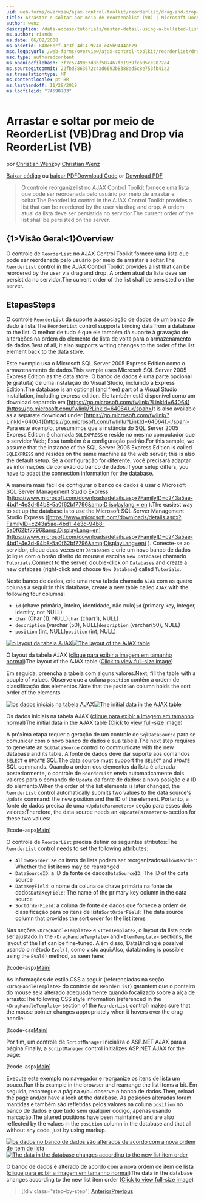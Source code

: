 ```yaml
---
uid: web-forms/overview/ajax-control-toolkit/reorderlist/drag-and-drop-via-reorderlist-vb
title: Arrastar e soltar por meio de reordenalist (VB) | Microsoft Docs
author: wenz
description: /data-access/tutorials/master-detail-using-a-bulleted-list-of-master-records-with-a-details-datalist-vb
ms.author: riande
ms.date: 06/02/2008
ms.assetid: 848e6bcf-4c3f-4d14-974d-e45b9444ab79
msc.legacyurl: /web-forms/overview/ajax-control-toolkit/reorderlist/drag-and-drop-via-reorderlist-vb
msc.type: authoredcontent
ms.openlocfilehash: 3f7c5749053d8bf587467fb1939fca05ce2872a4
ms.sourcegitcommit: 22fbd8863672c4ad6693b8388ad5c8e753fb41a2
ms.translationtype: MT
ms.contentlocale: pt-BR
ms.lasthandoff: 11/28/2019
ms.locfileid: "74598703"
---
```

# <a name="drag-and-drop-via-reorderlist-vb"></a><span data-ttu-id="c805d-103">Arrastar e soltar por meio de ReorderList (VB)</span><span class="sxs-lookup"><span data-stu-id="c805d-103">Drag and Drop via ReorderList (VB)</span></span>

<span data-ttu-id="c805d-104">por [Christian Wenz](https://github.com/wenz)</span><span class="sxs-lookup"><span data-stu-id="c805d-104">by [Christian Wenz](https://github.com/wenz)</span></span>

<span data-ttu-id="c805d-105">[Baixar código](https://download.microsoft.com/download/9/3/f/93f8daea-bebd-4821-833b-95205389c7d0/ReorderList5.vb.zip) ou [baixar PDF](https://download.microsoft.com/download/2/d/c/2dc10e34-6983-41d4-9c08-f78f5387d32b/reorderlist5VB.pdf)</span><span class="sxs-lookup"><span data-stu-id="c805d-105">[Download Code](https://download.microsoft.com/download/9/3/f/93f8daea-bebd-4821-833b-95205389c7d0/ReorderList5.vb.zip) or [Download PDF](https://download.microsoft.com/download/2/d/c/2dc10e34-6983-41d4-9c08-f78f5387d32b/reorderlist5VB.pdf)</span></span>

> <span data-ttu-id="c805d-106">O controle reorganizelist no AJAX Control Toolkit fornece uma lista que pode ser reordenada pelo usuário por meio de arrastar e soltar.</span><span class="sxs-lookup"><span data-stu-id="c805d-106">The ReorderList control in the AJAX Control Toolkit provides a list that can be reordered by the user via drag and drop.</span></span> <span data-ttu-id="c805d-107">A ordem atual da lista deve ser persistida no servidor.</span><span class="sxs-lookup"><span data-stu-id="c805d-107">The current order of the list shall be persisted on the server.</span></span>

## <a name="overview"></a><span data-ttu-id="c805d-108">{1&gt;Visão Geral&lt;1}</span><span class="sxs-lookup"><span data-stu-id="c805d-108">Overview</span></span>

<span data-ttu-id="c805d-109">O controle de `ReorderList` no AJAX Control Toolkit fornece uma lista que pode ser reordenada pelo usuário por meio de arrastar e soltar.</span><span class="sxs-lookup"><span data-stu-id="c805d-109">The `ReorderList` control in the AJAX Control Toolkit provides a list that can be reordered by the user via drag and drop.</span></span> <span data-ttu-id="c805d-110">A ordem atual da lista deve ser persistida no servidor.</span><span class="sxs-lookup"><span data-stu-id="c805d-110">The current order of the list shall be persisted on the server.</span></span>

## <a name="steps"></a><span data-ttu-id="c805d-111">Etapas</span><span class="sxs-lookup"><span data-stu-id="c805d-111">Steps</span></span>

<span data-ttu-id="c805d-112">O controle `ReorderList` dá suporte à associação de dados de um banco de dado à lista.</span><span class="sxs-lookup"><span data-stu-id="c805d-112">The `ReorderList` control supports binding data from a database to the list.</span></span> <span data-ttu-id="c805d-113">O melhor de tudo é que ele também dá suporte à gravação de alterações na ordem do elemento de lista de volta para o armazenamento de dados.</span><span class="sxs-lookup"><span data-stu-id="c805d-113">Best of all, it also supports writing changes to the order of the list element back to the data store.</span></span>

<span data-ttu-id="c805d-114">Este exemplo usa o Microsoft SQL Server 2005 Express Edition como o armazenamento de dados.</span><span class="sxs-lookup"><span data-stu-id="c805d-114">This sample uses Microsoft SQL Server 2005 Express Edition as the data store.</span></span> <span data-ttu-id="c805d-115">O banco de dados é uma parte opcional (e gratuita) de uma instalação do Visual Studio, incluindo a Express Edition.</span><span class="sxs-lookup"><span data-stu-id="c805d-115">The database is an optional (and free) part of a Visual Studio installation, including express edition.</span></span> <span data-ttu-id="c805d-116">Ele também está disponível como um download separado em [https://go.microsoft.com/fwlink/?LinkId=64064](https://go.microsoft.com/fwlink/?LinkId=64064).</span><span class="sxs-lookup"><span data-stu-id="c805d-116">It is also available as a separate download under [https://go.microsoft.com/fwlink/?LinkId=64064](https://go.microsoft.com/fwlink/?LinkId=64064).</span></span> <span data-ttu-id="c805d-117">Para este exemplo, presumimos que a instância do SQL Server 2005 Express Edition é chamada `SQLEXPRESS` e reside no mesmo computador que o servidor Web; Essa também é a configuração padrão.</span><span class="sxs-lookup"><span data-stu-id="c805d-117">For this sample, we assume that the instance of the SQL Server 2005 Express Edition is called `SQLEXPRESS` and resides on the same machine as the web server; this is also the default setup.</span></span> <span data-ttu-id="c805d-118">Se a configuração for diferente, você precisará adaptar as informações de conexão do banco de dados.</span><span class="sxs-lookup"><span data-stu-id="c805d-118">If your setup differs, you have to adapt the connection information for the database.</span></span>

<span data-ttu-id="c805d-119">A maneira mais fácil de configurar o banco de dados é usar o Microsoft SQL Server Management Studio Express ([https://www.microsoft.com/downloads/details.aspx?FamilyID=c243a5ae-4bd1-4e3d-94b8-5a0f62bf7796&amp;D isplaylang = en](https://www.microsoft.com/downloads/details.aspx?FamilyID=c243a5ae-4bd1-4e3d-94b8-5a0f62bf7796&amp;DisplayLang=en) ).</span><span class="sxs-lookup"><span data-stu-id="c805d-119">The easiest way to set up the database is to use the Microsoft SQL Server Management Studio Express ([https://www.microsoft.com/downloads/details.aspx?FamilyID=c243a5ae-4bd1-4e3d-94b8-5a0f62bf7796&amp;DisplayLang=en](https://www.microsoft.com/downloads/details.aspx?FamilyID=c243a5ae-4bd1-4e3d-94b8-5a0f62bf7796&amp;DisplayLang=en) ).</span></span> <span data-ttu-id="c805d-120">Conecte-se ao servidor, clique duas vezes em `Databases` e crie um novo banco de dados (clique com o botão direito do mouse e escolha `New Database`) chamado `Tutorials`.</span><span class="sxs-lookup"><span data-stu-id="c805d-120">Connect to the server, double-click on `Databases` and create a new database (right-click and choose `New Database`) called `Tutorials`.</span></span>

<span data-ttu-id="c805d-121">Neste banco de dados, crie uma nova tabela chamada `AJAX` com as quatro colunas a seguir:</span><span class="sxs-lookup"><span data-stu-id="c805d-121">In this database, create a new table called `AJAX` with the following four columns:</span></span>

- <span data-ttu-id="c805d-122">`id` (chave primária, inteiro, identidade, não nulo)</span><span class="sxs-lookup"><span data-stu-id="c805d-122">`id` (primary key, integer, identity, not NULL)</span></span>
- <span data-ttu-id="c805d-123">`char` (Char (1), NULL)</span><span class="sxs-lookup"><span data-stu-id="c805d-123">`char` (char(1), NULL)</span></span>
- <span data-ttu-id="c805d-124">`description` (varchar (50), NULL)</span><span class="sxs-lookup"><span data-stu-id="c805d-124">`description` (varchar(50), NULL)</span></span>
- <span data-ttu-id="c805d-125">`position` (int, NULL)</span><span class="sxs-lookup"><span data-stu-id="c805d-125">`position` (int, NULL)</span></span>

<span data-ttu-id="c805d-126">[![o layout da tabela AJAX](drag-and-drop-via-reorderlist-vb/_static/image2.png)](drag-and-drop-via-reorderlist-vb/_static/image1.png)</span><span class="sxs-lookup"><span data-stu-id="c805d-126">[![The layout of the AJAX table](drag-and-drop-via-reorderlist-vb/_static/image2.png)](drag-and-drop-via-reorderlist-vb/_static/image1.png)</span></span>

<span data-ttu-id="c805d-127">O layout da tabela AJAX ([clique para exibir a imagem em tamanho normal](drag-and-drop-via-reorderlist-vb/_static/image3.png))</span><span class="sxs-lookup"><span data-stu-id="c805d-127">The layout of the AJAX table ([Click to view full-size image](drag-and-drop-via-reorderlist-vb/_static/image3.png))</span></span>

<span data-ttu-id="c805d-128">Em seguida, preencha a tabela com alguns valores.</span><span class="sxs-lookup"><span data-stu-id="c805d-128">Next, fill the table with a couple of values.</span></span> <span data-ttu-id="c805d-129">Observe que a coluna `position` contém a ordem de classificação dos elementos.</span><span class="sxs-lookup"><span data-stu-id="c805d-129">Note that the `position` column holds the sort order of the elements.</span></span>

<span data-ttu-id="c805d-130">[![os dados iniciais na tabela AJAX](drag-and-drop-via-reorderlist-vb/_static/image5.png)](drag-and-drop-via-reorderlist-vb/_static/image4.png)</span><span class="sxs-lookup"><span data-stu-id="c805d-130">[![The initial data in the AJAX table](drag-and-drop-via-reorderlist-vb/_static/image5.png)](drag-and-drop-via-reorderlist-vb/_static/image4.png)</span></span>

<span data-ttu-id="c805d-131">Os dados iniciais na tabela AJAX ([clique para exibir a imagem em tamanho normal](drag-and-drop-via-reorderlist-vb/_static/image6.png))</span><span class="sxs-lookup"><span data-stu-id="c805d-131">The initial data in the AJAX table ([Click to view full-size image](drag-and-drop-via-reorderlist-vb/_static/image6.png))</span></span>

<span data-ttu-id="c805d-132">A próxima etapa requer a geração de um controle de `SqlDataSource` para se comunicar com o novo banco de dados e sua tabela.</span><span class="sxs-lookup"><span data-stu-id="c805d-132">The next step requires to generate an `SqlDataSource` control to communicate with the new database and its table.</span></span> <span data-ttu-id="c805d-133">A fonte de dados deve dar suporte aos comandos `SELECT` e `UPDATE` SQL.</span><span class="sxs-lookup"><span data-stu-id="c805d-133">The data source must support the `SELECT` and `UPDATE` SQL commands.</span></span> <span data-ttu-id="c805d-134">Quando a ordem dos elementos da lista é alterada posteriormente, o controle de `ReorderList` envia automaticamente dois valores para o comando de `Update` da fonte de dados: a nova posição e a ID do elemento.</span><span class="sxs-lookup"><span data-stu-id="c805d-134">When the order of the list elements is later changed, the `ReorderList` control automatically submits two values to the data source's `Update` command: the new position and the ID of the element.</span></span> <span data-ttu-id="c805d-135">Portanto, a fonte de dados precisa de uma `<UpdateParameters>` seção para esses dois valores:</span><span class="sxs-lookup"><span data-stu-id="c805d-135">Therefore, the data source needs an `<UpdateParameters>` section for these two values:</span></span>

[!code-aspx[Main](drag-and-drop-via-reorderlist-vb/samples/sample1.aspx)]

<span data-ttu-id="c805d-136">O controle de `ReorderList` precisa definir os seguintes atributos:</span><span class="sxs-lookup"><span data-stu-id="c805d-136">The `ReorderList` control needs to set the following attributes:</span></span>

- <span data-ttu-id="c805d-137">`AllowReorder`: se os itens de lista podem ser reorganizados</span><span class="sxs-lookup"><span data-stu-id="c805d-137">`AllowReorder`: Whether the list items may be rearranged</span></span>
- <span data-ttu-id="c805d-138">`DataSourceID`: a ID da fonte de dados</span><span class="sxs-lookup"><span data-stu-id="c805d-138">`DataSourceID`: The ID of the data source</span></span>
- <span data-ttu-id="c805d-139">`DataKeyField`: o nome da coluna de chave primária na fonte de dados</span><span class="sxs-lookup"><span data-stu-id="c805d-139">`DataKeyField`: The name of the primary key column in the data source</span></span>
- <span data-ttu-id="c805d-140">`SortOrderField`: a coluna de fonte de dados que fornece a ordem de classificação para os itens de lista</span><span class="sxs-lookup"><span data-stu-id="c805d-140">`SortOrderField`: The data source column that provides the sort order for the list items</span></span>

<span data-ttu-id="c805d-141">Nas seções `<DragHandleTemplate>` e `<ItemTemplate>`, o layout da lista pode ser ajustado.</span><span class="sxs-lookup"><span data-stu-id="c805d-141">In the `<DragHandleTemplate>` and `<ItemTemplate>` sections, the layout of the list can be fine-tuned.</span></span> <span data-ttu-id="c805d-142">Além disso, DataBinding é possível usando o método `Eval()`, como visto aqui:</span><span class="sxs-lookup"><span data-stu-id="c805d-142">Also, databinding is possible using the `Eval()` method, as seen here:</span></span>

[!code-aspx[Main](drag-and-drop-via-reorderlist-vb/samples/sample2.aspx)]

<span data-ttu-id="c805d-143">As informações de estilo CSS a seguir (referenciadas na seção `<DragHandleTemplate>` do controle de `ReorderList`) garantem que o ponteiro do mouse seja alterado adequadamente quando focalizado sobre a alça de arrasto:</span><span class="sxs-lookup"><span data-stu-id="c805d-143">The following CSS style information (referenced in the `<DragHandleTemplate>` section of the `ReorderList` control) makes sure that the mouse pointer changes appropriately when it hovers over the drag handle:</span></span>

[!code-css[Main](drag-and-drop-via-reorderlist-vb/samples/sample3.css)]

<span data-ttu-id="c805d-144">Por fim, um controle de `ScriptManager` Inicializa o ASP.NET AJAX para a página:</span><span class="sxs-lookup"><span data-stu-id="c805d-144">Finally, a `ScriptManager` control initializes ASP.NET AJAX for the page:</span></span>

[!code-aspx[Main](drag-and-drop-via-reorderlist-vb/samples/sample4.aspx)]

<span data-ttu-id="c805d-145">Execute este exemplo no navegador e reorganize os itens de lista um pouco.</span><span class="sxs-lookup"><span data-stu-id="c805d-145">Run this example in the browser and rearrange the list items a bit.</span></span> <span data-ttu-id="c805d-146">Em seguida, recarregue a página e/ou observe o banco de dados.</span><span class="sxs-lookup"><span data-stu-id="c805d-146">Then, reload the page and/or have a look at the database.</span></span> <span data-ttu-id="c805d-147">As posições alteradas foram mantidas e também são refletidas pelos valores na coluna `position` no banco de dados e que tudo sem qualquer código, apenas usando marcação.</span><span class="sxs-lookup"><span data-stu-id="c805d-147">The altered positions have been maintained and are also reflected by the values in the `position` column in the database and that all without any code, just by using markup.</span></span>

<span data-ttu-id="c805d-148">[![os dados no banco de dados são alterados de acordo com a nova ordem de item de lista](drag-and-drop-via-reorderlist-vb/_static/image8.png)](drag-and-drop-via-reorderlist-vb/_static/image7.png)</span><span class="sxs-lookup"><span data-stu-id="c805d-148">[![The data in the database changes according to the new list item order](drag-and-drop-via-reorderlist-vb/_static/image8.png)](drag-and-drop-via-reorderlist-vb/_static/image7.png)</span></span>

<span data-ttu-id="c805d-149">O banco de dados é alterado de acordo com a nova ordem de item de lista ([clique para exibir a imagem em tamanho normal](drag-and-drop-via-reorderlist-vb/_static/image9.png))</span><span class="sxs-lookup"><span data-stu-id="c805d-149">The data in the database changes according to the new list item order ([Click to view full-size image](drag-and-drop-via-reorderlist-vb/_static/image9.png))</span></span>

> [!div class="step-by-step"]
> [<span data-ttu-id="c805d-150">Anterior</span><span class="sxs-lookup"><span data-stu-id="c805d-150">Previous</span></span>](using-postbacks-with-reorderlist-vb.md)
